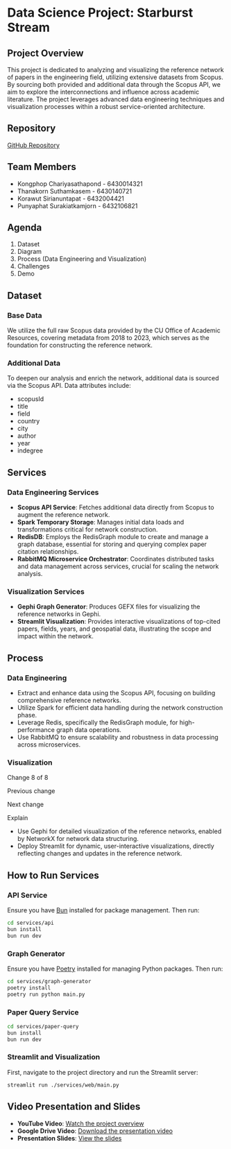 # Data Science Project: Starburst Stream

## Project Overview

This project is dedicated to analyzing and visualizing the reference network of papers in the engineering field, utilizing extensive datasets from Scopus. By sourcing both provided and additional data through the Scopus API, we aim to explore the interconnections and influence across academic literature. The project leverages advanced data engineering techniques and visualization processes within a robust service-oriented architecture.

## Repository

[GitHub Repository](https://github.com/700-38/paper-reference-graph)

## Team Members

- Kongphop Chariyasathapond - 6430014321
- Thanakorn Suthamkasem - 6430140721
- Korawut Sirianuntapat - 6432004421
- Punyaphat Surakiatkamjorn - 6432106821

## Agenda

1. Dataset
2. Diagram
3. Process (Data Engineering and Visualization)
4. Challenges
5. Demo

## Dataset

### Base Data

We utilize the full raw Scopus data provided by the CU Office of Academic Resources, covering metadata from 2018 to 2023, which serves as the foundation for constructing the reference network.

### Additional Data

To deepen our analysis and enrich the network, additional data is sourced via the Scopus API. Data attributes include:

- scopusId
- title
- field
- country
- city
- author
- year
- indegree

## Services

### Data Engineering Services

- **Scopus API Service**: Fetches additional data directly from Scopus to augment the reference network.
- **Spark Temporary Storage**: Manages initial data loads and transformations critical for network construction.
- **RedisDB**: Employs the RedisGraph module to create and manage a graph database, essential for storing and querying complex paper citation relationships.
- **RabbitMQ Microservice Orchestrator**: Coordinates distributed tasks and data management across services, crucial for scaling the network analysis.

### Visualization Services

- **Gephi Graph Generator**: Produces GEFX files for visualizing the reference networks in Gephi.
- **Streamlit Visualization**: Provides interactive visualizations of top-cited papers, fields, years, and geospatial data, illustrating the scope and impact within the network.

## Process

### Data Engineering

- Extract and enhance data using the Scopus API, focusing on building comprehensive reference networks.
- Utilize Spark for efficient data handling during the network construction phase.
- Leverage Redis, specifically the RedisGraph module, for high-performance graph data operations.
- Use RabbitMQ to ensure scalability and robustness in data processing across microservices.

### Visualization

Change
8
of 8

Previous change

Next change

Explain

- Use Gephi for detailed visualization of the reference networks, enabled by NetworkX for network data structuring.
- Deploy Streamlit for dynamic, user-interactive visualizations, directly reflecting changes and updates in the reference network.

## How to Run Services

### API Service

Ensure you have [Bun](https://bun.sh/) installed for package management. Then run:

```bash
cd services/api
bun install
bun run dev
```

### Graph Generator

Ensure you have [Poetry](https://python-poetry.org/docs/) installed for managing Python packages. Then run:

```bash
cd services/graph-generator
poetry install
poetry run python main.py
```

### Paper Query Service

```bash
cd services/paper-query
bun install
bun run dev
```

### Streamlit and Visualization

First, navigate to the project directory and run the Streamlit server:

```bash
streamlit run ./services/web/main.py
```

## Video Presentation and Slides

- **YouTube Video**: [Watch the project overview](https://youtu.be/HKs9PnjKTgU)
- **Google Drive Video**: [Download the presentation video](https://drive.google.com/file/d/1OskQcEO15LlRUjg391b4Ky-dPo1_lnDs/view?usp=sharing)
- **Presentation Slides**: [View the slides](https://drive.google.com/file/d/1gf8eh-wFCF5MtY0olr7oFKcjujk43QZ2/view?usp=sharing)
